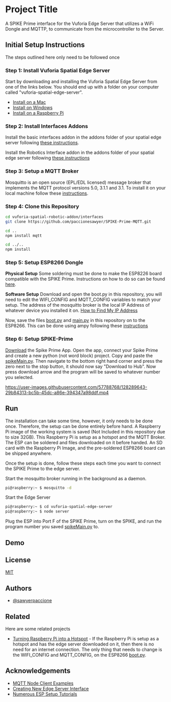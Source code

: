 # Project Title

A SPIKE Prime interface for the Vuforia Edge Server that utilizes a WiFi Dongle and MQTTP, to communicate from the microcontroller to the Server.

## Initial Setup Instructions

The steps outlined here only need to be followed once

### Step 1: Install Vuforia Spatial Edge Server

Start by downloading and installing the Vuforia Spatial Edge Server from one of the links below. You should end up with a folder on your computer called "vuforia-spatial-edge-server".

- [Install on a Mac](https://spatialtoolbox.vuforia.com/docs/use/connect-to-the-physical-world/install-on-mac)
- [Install on Windows](https://spatialtoolbox.vuforia.com/docs/use/connect-to-the-physical-world/install-on-windows)
- [Install on a Raspberry Pi](https://spatialtoolbox.vuforia.com/docs/vuforia-spatial-edge-server/raspberry-pi)

### Step 2: Install Interfaces Addons

Install the basic interfaces addon in the addons folder of your spatial edge server following [these instructions](https://github.com/ptcrealitylab/vuforia-spatial-basic-interfaces-addon).

Install the Robotics Interface addon in the addons folder of your spatial edge server following [these instructions](https://github.com/PTC-Education/vuforia-spatial-robotic-addon)

### Step 3: Setup a MQTT Broker

Mosquitto is an open source (EPL/EDL licensed) message broker that implements the MQTT protocol versions 5.0, 3.1.1 and 3.1. To install it on your local machine follow these [instructions](https://mosquitto.org/download/).

### Step 4: Clone this Repository

```bash
cd vuforia-spatial-robotic-addon/interfaces
git clone https://github.com/paccionesawyer/SPIKE-Prime-MQTT.git

cd .. 
npm install mqtt

cd ../..
npm install
```

### Step 5: Setup ESP8266 Dongle

**Physical Setup** Some soldering must be done to make the ESP8226 board compatible with the SPIKE Prime. Instructions on how to do so can be found [here](https://quickest-palladium-2e9.notion.site/ESP8266-505d37c06286455887f8698031602e19).

**Software Setup** Download and open the boot.py in this repository, you will need to edit the WIFI_CONFIG and MQTT_CONFIG variables to match your setup. The address of the mosquitto broker is the local IP Address of whatever device you installed it on. [How to Find My IP Address](https://www.avast.com/c-how-to-find-ip-address)

Now, save the files [boot.py](https://github.com/paccionesawyer/SPIKE-Prime-MQTT/blob/d7ea3397c4a614615350d4f895d85d0aefc250ca/ESP8266%20MQTT-Client/boot.py) and [main.py](https://github.com/paccionesawyer/SPIKE-Prime-MQTT/blob/d7ea3397c4a614615350d4f895d85d0aefc250ca/ESP8266%20MQTT-Client/main.py) in this repository on to the ESP8266. This can be done using ampy following these [instructions](https://pythonforundergradengineers.com/upload-py-files-to-esp8266-running-micropython.html)

### Step 6: Setup SPIKE-Prime

[Download](https://education.lego.com/en-us/downloads/spike-prime/software) the Spike Prime App. Open the app, connect your Spike Prime and create a new python (not word block) project. Copy and paste the [spikeMain.py](https://github.com/paccionesawyer/SPIKE-Prime-MQTT/blob/d7ea3397c4a614615350d4f895d85d0aefc250ca/SPIKE-Prime/spikeMain.py). Then navigate to the bottom right hand corner and press the zero next to the stop button, it should now say "Download to Hub". Now press download arrow and the program will be saved to whatever number you selected.

<https://user-images.githubusercontent.com/57788768/128289643-29b84313-bc5b-45dc-a86e-394347a98ddf.mp4>

## Run

The installation can take some time, however, it only needs to be done once. Therefore, the setup can be done entirely before hand. A Raspberry Pi image of the working system is saved (Not Included in this repository due to size 32GB). This Raspberry Pi is setup as a hotspot and the MQTT Broker. The ESP can be soldered and files downloaded on it before handed. An SD card with the Raspberry Pi Image, and the pre-soldered ESP8266 board can be shipped anywhere.

Once the setup is done, follow these steps each time you want to connect the SPIKE Prime to the edge server.

Start the mosquitto broker running in the background as a daemon.

```bash
pi@raspberry:~ $ mosquitto -d
```

Start the Edge Server

```bash
pi@raspberry:~ $ cd vuforia-spatial-edge-server
pi@raspberry:~ $ node server
```

Plug the ESP into Port F of the SPIKE Prime, turn on the SPIKE, and run the program number you saved [spikeMain.py](https://github.com/paccionesawyer/SPIKE-Prime-MQTT/blob/d7ea3397c4a614615350d4f895d85d0aefc250ca/SPIKE-Prime/spikeMain.py) to.

## Demo

## License

[MIT](https://choosealicense.com/licenses/mit/)

## Authors

- [@sawyerpaccione](https://github.com/paccionesawyer)

## Related

Here are some related projects

- [Turning Raspberry Pi into a Hotspot](https://github.com/PTC-Education/RaspberryPi-SpatialToolbox-WifiHotspot) - If the Raspberry Pi is setup as a hotspot and has the edge server downloaded on it, then there is no need for an internet connection. The only thing that needs to change is the WIFI_CONFIG and MQTT_CONFIG, on the ESP8266 [boot.py](https://github.com/paccionesawyer/SPIKE-Prime-MQTT/blob/d7ea3397c4a614615350d4f895d85d0aefc250ca/ESP8266%20MQTT-Client/boot.py).

## Acknowledgements

- [MQTT Node Client Examples](https://github.com/mqttjs/MQTT.js)
- [Creating New Edge Server Interface](https://spatialtoolbox.vuforia.com/docs/develop/hardware-interfaces)
- [Numerous ESP Setup Tutorials](https://randomnerdtutorials.com/)
